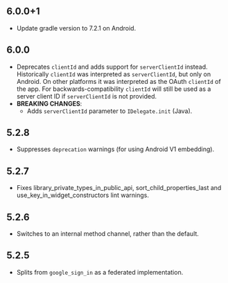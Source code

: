 ## 6.0.0+1

* Update gradle version to 7.2.1 on Android.

## 6.0.0

* Deprecates `clientId` and adds support for `serverClientId` instead.
  Historically `clientId` was interpreted as `serverClientId`, but only on Android. On
  other platforms it was interpreted as the OAuth `clientId` of the app. For backwards-compatibility
  `clientId` will still be used as a server client ID if `serverClientId` is not provided.
* **BREAKING CHANGES**:
  * Adds `serverClientId` parameter to `IDelegate.init` (Java).

## 5.2.8

* Suppresses `deprecation` warnings (for using Android V1 embedding).

## 5.2.7

* Fixes library_private_types_in_public_api, sort_child_properties_last and use_key_in_widget_constructors
  lint warnings.

## 5.2.6

* Switches to an internal method channel, rather than the default.

## 5.2.5

* Splits from `google_sign_in` as a federated implementation.
